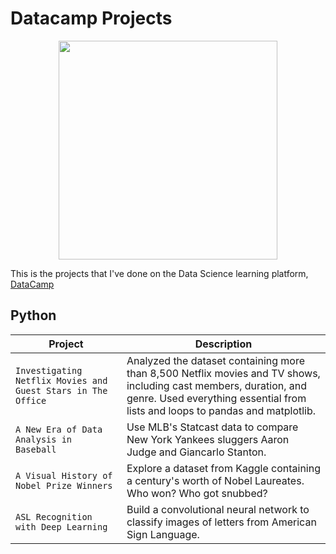 # Datacamp Projects

<p align="center">
  <img src="https://dataresident.com/wp-content/uploads/2021/12/is-datacamp-worth-it.png" width="350">
</p>

This is the projects that I've done on the Data Science learning platform, [DataCamp](https://app.datacamp.com/learn)

## Python
| Project | Description |
| --- | --- |
| `Investigating Netflix Movies and Guest Stars in The Office` | Analyzed the dataset containing more than 8,500 Netflix movies and TV shows, including cast members, duration, and genre. Used everything essential from lists and loops to pandas and matplotlib.|
| `A New Era of Data Analysis in Baseball` | Use MLB's Statcast data to compare New York Yankees sluggers Aaron Judge and Giancarlo Stanton. |
| `A Visual History of Nobel Prize Winners` | Explore a dataset from Kaggle containing a century's worth of Nobel Laureates. Who won? Who got snubbed? |
| `ASL Recognition with Deep Learning` | Build a convolutional neural network to classify images of letters from American Sign Language. |

